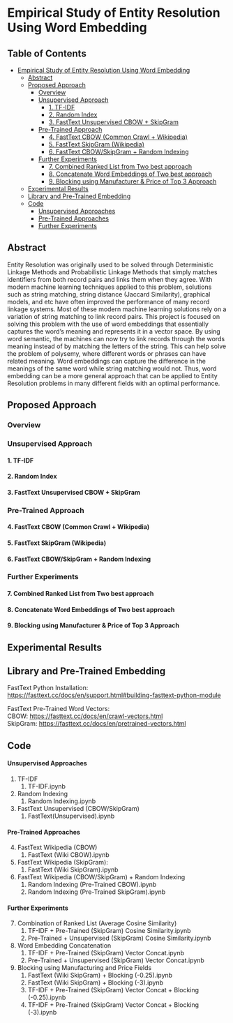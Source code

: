 # Empirical Study of Entity Resolution Using Word Embedding
## Table of Contents
- [Empirical Study of Entity Resolution Using Word Embedding](#empirical-study-of-entity-resolution-using-word-embedding)
  * [Abstract](#abstract)
  * [Proposed Approach](#proposed-approach)
    + [Overview](#overview)
    + [Unsupervised Approach](#unsupervised-approach)
      - [1. TF-IDF](#1-tf-idf)
      - [2. Random Index](#2-random-index)
      - [3. FastText Unsupervised CBOW + SkipGram](#3-fasttext-unsupervised-cbow---skipgram)
    + [Pre-Trained Approach](#pre-trained-approach)
      - [4. FastText CBOW (Common Crawl + Wikipedia)](#4-fasttext-cbow-common-crawl--wikipedia)
      - [5. FastText SkipGram (Wikipedia)](#5-fasttext-skipgram-wikipedia)
      - [6. FastText CBOW/SkipGram + Random Indexing](#6-fasttext-cbowskipgram--random-indexing)
    + [Further Experiments](#further-experiments)
      - [7. Combined Ranked List from Two best approach](#7-combined-ranked-list-from-two-best-approach)
      - [8. Concatenate Word Embeddings of Two best approach](#8-concatenate-word-embeddings-of-two-best-approach)
      - [9. Blocking using Manufacturer & Price of Top 3 Approach](#9-blocking-using-manufacturer---price-of-top-3-approach)
  * [Experimental Results](#experimental-results)
  * [Library and Pre-Trained Embedding](#library-and-pre-trained-embedding)
  * [Code](#code)
      - [Unsupervised Approaches](#unsupervised-approaches)
      - [Pre-Trained Approaches](#pre-trained-approaches)
      - [Further Experiments](#further-experiments-1)

<small><i><a href='http://ecotrust-canada.github.io/markdown-toc/'></a></i></small>

## Abstract
Entity Resolution was originally used to be solved through Deterministic Linkage Methods and Probabilistic Linkage Methods that simply matches identifiers from both record pairs and links them when they agree. With modern machine learning techniques applied to this problem, solutions such as string matching, string distance (Jaccard Similarity), graphical models, and etc have often improved the performance of many record linkage systems. Most of these modern machine learning solutions rely on a variation of string matching to link record pairs. This project is focused on solving this problem with the use of word embeddings that essentially captures the word’s meaning and represents it in a vector space. By using word semantic, the machines can now try to link records through the words meaning instead of by matching the letters of the string. This can help solve the problem of polysemy, where different words or phrases can have related meaning. Word embeddings can capture the difference in the meanings of the same word while string matching would not. Thus, word embedding can be a more general approach that can be applied to Entity Resolution problems in many different fields with an optimal performance.

## Proposed Approach
### Overview
### Unsupervised Approach
#### 1. TF-IDF
#### 2. Random Index
#### 3. FastText Unsupervised CBOW + SkipGram
### Pre-Trained Approach
#### 4. FastText CBOW (Common Crawl + Wikipedia)
#### 5. FastText SkipGram (Wikipedia)
#### 6. FastText CBOW/SkipGram + Random Indexing
### Further Experiments
#### 7. Combined Ranked List from Two best approach
#### 8. Concatenate Word Embeddings of Two best approach
#### 9. Blocking using Manufacturer & Price of Top 3 Approach 



## Experimental Results

## Library and Pre-Trained Embedding
FastText Python Installation:  
https://fasttext.cc/docs/en/support.html#building-fasttext-python-module

FastText Pre-Trained Word Vectors:  
CBOW: https://fasttext.cc/docs/en/crawl-vectors.html  
SkipGram: https://fasttext.cc/docs/en/pretrained-vectors.html  

## Code
#### Unsupervised Approaches
1. TF-IDF
    1. TF-IDF.ipynb
2. Random Indexing
    1. Random Indexing.ipynb
3. FastText Unsupervised (CBOW/SkipGram)
    1. FastText(Unsupervised).ipynb

#### Pre-Trained Approaches
4. FastText Wikipedia (CBOW)
    1. FastText (Wiki CBOW).ipynb
5. FastText Wikipedia (SkipGram):
    1. FastText (Wiki SkipGram).ipynb
6. FastText Wikipedia (CBOW/SkipGram) + Random Indexing
    1. Random Indexing (Pre-Trained CBOW).ipynb
    2. Random Indexing (Pre-Trained SkipGram).ipynb
    
#### Further Experiments
7. Combination of Ranked List (Average Cosine Similarity)
    1. TF-IDF + Pre-Trained (SkipGram) Cosine Similarity.ipynb
    2. Pre-Trained + Unsupervised (SkipGram) Cosine Similarity.ipynb
8. Word Embedding Concatenation
    1. TF-IDF + Pre-Trained (SkipGram) Vector Concat.ipynb
    2. Pre-Trained + Unsupervised (SkipGram) Vector Concat.ipynb
9. Blocking using Manufacturing and Price Fields
    1. FastText (Wiki SkipGram) + Blocking (-0.25).ipynb
    2. FastText (Wiki SkipGram) + Blocking (-3).ipynb
    3. TF-IDF + Pre-Trained (SkipGram) Vector Concat + Blocking (-0.25).ipynb	
    4. TF-IDF + Pre-Trained (SkipGram) Vector Concat + Blocking (-3).ipynb	
